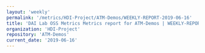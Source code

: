 ```yaml
---
layout: 'weekly'
permalink: '/metrics/HDI-Project/ATM-Demos/WEEKLY-REPORT-2019-06-16'
title: 'DAI Lab OSS Metrics Metrics report for ATM-Demos | WEEKLY-REPORT-2019-06-16'
organization: 'HDI-Project'
repository: 'ATM-Demos'
current_date: '2019-06-16'
---
```

